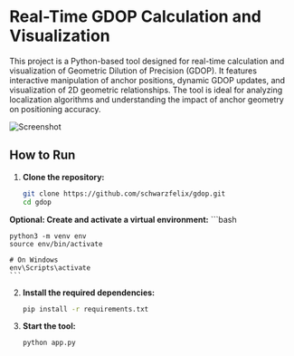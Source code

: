 # Real-Time GDOP Calculation and Visualization

This project is a Python-based tool designed for real-time calculation and visualization of Geometric Dilution of Precision (GDOP). It features interactive manipulation of anchor positions, dynamic GDOP updates, and visualization of 2D geometric relationships. The tool is ideal for analyzing localization algorithms and understanding the impact of anchor geometry on positioning accuracy.

![Screenshot](screenshot.png)

## How to Run

1. **Clone the repository:**
    ```bash
    git clone https://github.com/schwarzfelix/gdop.git
    cd gdop
    ```

**Optional: Create and activate a virtual environment:**
    ```bash
    
    python3 -m venv env
    source env/bin/activate  

    # On Windows
    env\Scripts\activate
    ```

2. **Install the required dependencies:**
    ```bash
    pip install -r requirements.txt
    ```

3. **Start the tool:**
    ```bash
    python app.py
    ```


